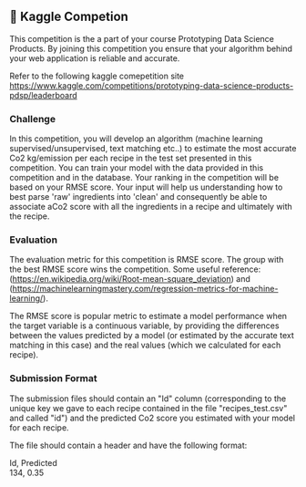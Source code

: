 ##  👾 Kaggle Competion

This competition is the a part of your course Prototyping Data Science Products. By joining this competition you ensure that your algorithm behind your web application is reliable and accurate.  
  
Refer to the following kaggle comepetition site
https://www.kaggle.com/competitions/prototyping-data-science-products-pdsp/leaderboard

### Challenge
In this competition, you will develop an algorithm (machine learning supervised/unsupervised, text matching etc..) to estimate the most accurate Co2 kg/emission per each recipe in the test set presented in this competition. You can train your model with the data provided in this competition and in the database. Your ranking in the competition will be based on your RMSE score. Your input will help us understanding how to best parse 'raw' ingredients into 'clean' and consequently be able to associate aCo2 score with all the ingredients in a recipe and ultimately with the recipe.

### Evaluation
The evaluation metric for this competition is RMSE score. The group with the best RMSE score wins the competition. Some useful reference: (https://en.wikipedia.org/wiki/Root-mean-square_deviation) and (https://machinelearningmastery.com/regression-metrics-for-machine-learning/).
  
The RMSE score is popular metric to estimate a model performance when the target variable is a continuous variable, by providing the differences between the values predicted by a model (or estimated by the accurate text matching in this case) and the real values (which we calculated for each recipe).
  
### Submission Format
The submission files should contain an "Id" column (corresponding to the unique key we gave to each recipe contained in the file "recipes_test.csv" and called "id") and the predicted Co2 score you estimated with your model for each recipe.

The file should contain a header and have the following format:

Id, Predicted   
 134, 0.35 
